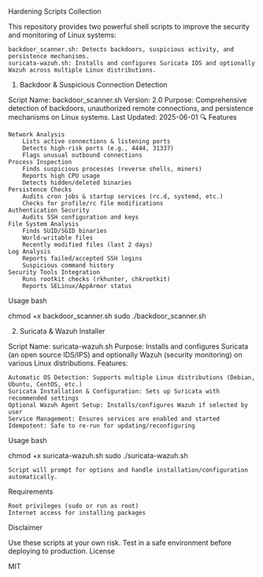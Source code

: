 Hardening Scripts Collection

This repository provides two powerful shell scripts to improve the security and monitoring of Linux systems:

    backdoor_scanner.sh: Detects backdoors, suspicious activity, and persistence mechanisms.
    suricata-wazuh.sh: Installs and configures Suricata IDS and optionally Wazuh across multiple Linux distributions.

1. Backdoor & Suspicious Connection Detection

Script Name: backdoor_scanner.sh
Version: 2.0
Purpose: Comprehensive detection of backdoors, unauthorized remote connections, and persistence mechanisms on Linux systems.
Last Updated: 2025-06-01
🔍 Features

    Network Analysis
        Lists active connections & listening ports
        Detects high-risk ports (e.g., 4444, 31337)
        Flags unusual outbound connections
    Process Inspection
        Finds suspicious processes (reverse shells, miners)
        Reports high CPU usage
        Detects hidden/deleted binaries
    Persistence Checks
        Audits cron jobs & startup services (rc.d, systemd, etc.)
        Checks for profile/rc file modifications
    Authentication Security
        Audits SSH configuration and keys
    File System Analysis
        Finds SUID/SGID binaries
        World-writable files
        Recently modified files (last 2 days)
    Log Analysis
        Reports failed/accepted SSH logins
        Suspicious command history
    Security Tools Integration
        Runs rootkit checks (rkhunter, chkrootkit)
        Reports SELinux/AppArmor status

Usage
bash

chmod +x backdoor_scanner.sh
sudo ./backdoor_scanner.sh

2. Suricata & Wazuh Installer

Script Name: suricata-wazuh.sh
Purpose: Installs and configures Suricata (an open source IDS/IPS) and optionally Wazuh (security monitoring) on various Linux distributions.
Features:

    Automatic OS Detection: Supports multiple Linux distributions (Debian, Ubuntu, CentOS, etc.)
    Suricata Installation & Configuration: Sets up Suricata with recommended settings
    Optional Wazuh Agent Setup: Installs/configures Wazuh if selected by user
    Service Management: Ensures services are enabled and started
    Idempotent: Safe to re-run for updating/reconfiguring

Usage
bash

chmod +x suricata-wazuh.sh
sudo ./suricata-wazuh.sh

    Script will prompt for options and handle installation/configuration automatically.

Requirements

    Root privileges (sudo or run as root)
    Internet access for installing packages

Disclaimer

Use these scripts at your own risk. Test in a safe environment before deploying to production.
License

MIT
